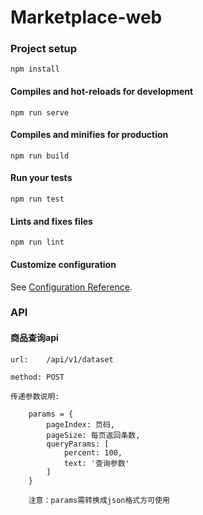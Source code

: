 # Marketplace-web

### Project setup
```
npm install
```

#### Compiles and hot-reloads for development
```
npm run serve
```

#### Compiles and minifies for production
```
npm run build
```

#### Run your tests
```
npm run test
```

#### Lints and fixes files
```
npm run lint
```

#### Customize configuration
See [Configuration Reference](https://cli.vuejs.org/config/).


### API

#### 商品查询api

```
url:    /api/v1/dataset

method: POST

传递参数说明:   
    
    params = {
        pageIndex: 页码,
        pageSize: 每页返回条数,
        queryParams: [
            percent: 100,
            text: '查询参数'
        ]  
    }
    
    注意：params需转换成json格式方可使用
```


